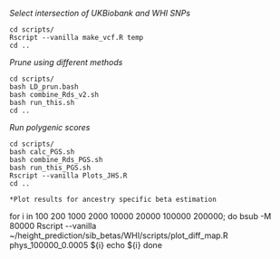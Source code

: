 *Select intersection of UKBiobank and WHI SNPs*
```
cd scripts/
Rscript --vanilla make_vcf.R temp
cd ..
```
*Prune using different methods*
```
cd scripts/
bash LD_prun.bash
bash combine_Rds_v2.sh
bash run_this.sh
cd ..
```
*Run polygenic scores*
```
cd scripts/
bash calc_PGS.sh
bash combine_Rds_PGS.sh
bash run_this_PGS.sh
Rscript --vanilla Plots_JHS.R
cd ..
```

```
*Plot results for ancestry specific beta estimation
```
for i in 100 200 1000 2000 10000 20000 100000 200000;
do
bsub -M 80000 Rscript --vanilla ~/height_prediction/sib_betas/WHI/scripts/plot_diff_map.R phys_100000_0.0005 ${i}
echo ${i}
done
```
